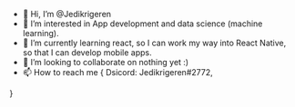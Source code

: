 - 👋 Hi, I’m @Jedikrigeren
- 👀 I’m interested in App development and data science (machine learning).
- 🌱 I’m currently learning react, so I can work my way into React Native, so that I can develop mobile apps.
- 💞️ I’m looking to collaborate on nothing yet :)
- 📫 How to reach me {
Dsicord: Jedikrigeren#2772,

}


<!---
Jedikrigeren/Jedikrigeren is a ✨ special ✨ repository because its `README.md` (this file) appears on your GitHub profile.
You can click the Preview link to take a look at your changes.
--->

